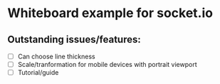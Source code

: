 # Whiteboard example for socket.io

## Outstanding issues/features:
- [ ] Can choose line thickness
- [ ] Scale/tranformation for mobile devices with portrait viewport
- [ ] Tutorial/guide
